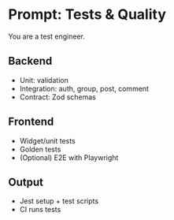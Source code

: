 # Prompt: Tests & Quality

You are a test engineer.

## Backend
- Unit: validation
- Integration: auth, group, post, comment
- Contract: Zod schemas

## Frontend
- Widget/unit tests
- Golden tests
- (Optional) E2E with Playwright

## Output
- Jest setup + test scripts
- CI runs tests
